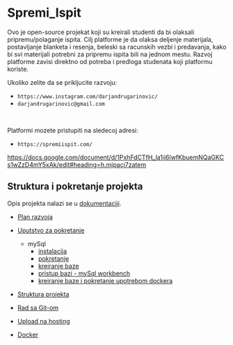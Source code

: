 # Spremi_Ispit

Ovo je open-source projekat koji su kreirali studenti da bi olaksali pripremu/polaganje ispita.
Cilj platforme je da olaksa deljenje materijala, postavljanje blanketa i resenja, beleski sa racunskih vezbi i predavanja, kako bi svi materijali potrebni za pripremu ispita bili na jednom mestu.
Razvoj platforme zavisi direktno od potreba i predloga studenata koji platformu koriste.

Ukoliko zelite da se prikljucite razvoju:

- `https://www.instagram.com/darjandrugarinovic/`
- `darjandrugarinovic@gmail.com`

<br/>

Platformi mozete pristupiti na sledecoj adresi:
- `https://spremiispit.com/`

https://docs.google.com/document/d/1PxhFdCTfH_la1ij6lwfKbuemNQaGKCs1wZzD4mY5xAk/edit#heading=h.mjpacj7zatem

## Struktura i pokretanje projekta 
Opis projekta nalazi se u [dokumentaciji](https://docs.google.com/document/d/1nK753Qq77KtwWm9mQqNMCdgK5sIrF3hDq7TQK_RNSgQ/edit?usp=sharing).

- [Plan razvoja](https://docs.google.com/document/d/1lioQpJ-_ftFTDAWsX8oLl_LilrZ1pzFI072O7fatrGo/edit?usp=sharing)
- [Uputstvo za pokretanje](https://docs.google.com/document/d/1kS7EcuV8T_G-XBJXsRSop6oFXu8LHNoRXUe3NvhPYxA/edit?usp=sharing)
  - mySql
    - [instalacija](https://docs.google.com/document/d/1PxhFdCTfH_la1ij6lwfKbuemNQaGKCs1wZzD4mY5xAk/edit?usp=sharing)
    - [pokretanje](https://docs.google.com/document/d/1Dyoh1uTMZvAOR_AH8JLqafwXsEz1aiMlwJL9OGkdKLc/edit?usp=sharing)
    - [kreiranje baze](https://docs.google.com/document/d/1H_NAAWIwb-CAJyo8KlbGpF58nOrplSl73mIFDT3kdHs/edit?usp=sharing)
    - [pristup bazi - mySql workbench](https://docs.google.com/document/d/1XT6feHDcYoQpESoSNlTXOp0Fl2jrtD4JwzYYV4O11sE/edit?usp=sharing)
    - [kreiranje baze i pokretanje upotrebom dockera](https://docs.google.com/document/d/1lv84Qiq_oSEBrrshPx5gVbJDIoM0qCJTRARPB7IbWSk/edit?usp=sharing)
- [Struktura projekta](https://docs.google.com/document/d/1Vq2z7Kx_fRaNpyl-2-wBLTEcomYKPWVxOzM2CHXtpzo/edit?usp=sharing)

- [Rad sa Git-om](https://docs.google.com/document/d/118dBSjOZmIkGSI6xehqTRq-v22wReFTUcprthWl9aJM/edit?usp=sharing)
- [Upload na hosting](https://docs.google.com/document/d/1tPSE0MB331TDl-9uoBuCEFQy3UrlzqXEi1HE6Muv-CM/edit?usp=sharing)
- [Docker](https://docs.google.com/document/d/14V52JHlFdzWHE1LsOSMv5AVmTHY6jvm_ifnFcKWbux0/edit?usp=sharing)


